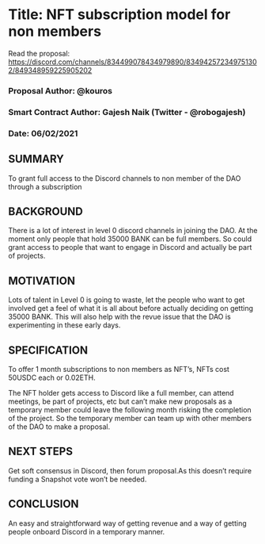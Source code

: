 # Title: NFT subscription model for non members

Read the proposal: https://discord.com/channels/834499078434979890/834942572349751302/849348959225905202

### Proposal Author: @kouros

### Smart Contract Author: Gajesh Naik (Twitter - @robogajesh)

### Date: 06/02/2021

## SUMMARY

To grant full access to the Discord channels to non member of the DAO through a subscription

## BACKGROUND

There is a lot of interest in level 0 discord channels in joining the DAO. At the moment only people that hold 35000 BANK can be full members. So could grant access to people that want to engage in Discord and actually be part of projects.

## MOTIVATION

Lots of talent in Level 0 is going to waste, let the people who want to get involved get a feel of what it is all about before actually deciding on getting 35000 BANK. This will also help with the revue issue that the DAO is experimenting in these early days.

## SPECIFICATION

To offer 1 month subscriptions to non members as NFT’s, NFTs cost 50USDC each or 0.02ETH.

The NFT holder gets access to Discord like a full member, can attend meetings, be part of projects, etc but can’t make new proposals as a temporary member could leave the following month risking the completion of the project. So the temporary member can team up with other members of the DAO to make a proposal.

## NEXT STEPS

Get soft consensus in Discord, then forum proposal.As this doesn’t require funding a Snapshot vote won’t be needed.

## CONCLUSION

An easy and straightforward way of getting revenue and a way of getting people onboard Discord in a temporary manner.
